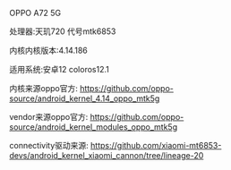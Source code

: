 OPPO A72 5G

处理器:天玑720 代号mtk6853

内核内核版本:4.14.186

适用系统:安卓12  coloros12.1

内核来源oppo官方:
https://github.com/oppo-source/android_kernel_4.14_oppo_mtk5g

vendor来源oppo官方:
https://github.com/oppo-source/android_kernel_modules_oppo_mtk5g

connectivity驱动来源:
https://github.com/xiaomi-mt6853-devs/android_kernel_xiaomi_cannon/tree/lineage-20
